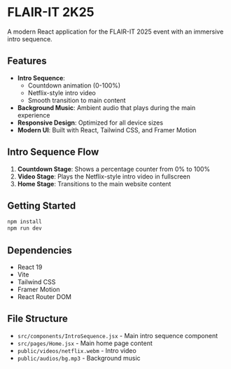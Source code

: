 # FLAIR-IT 2K25

A modern React application for the FLAIR-IT 2025 event with an immersive intro sequence.

## Features

- **Intro Sequence**: 
  - Countdown animation (0-100%)
  - Netflix-style intro video
  - Smooth transition to main content
- **Background Music**: Ambient audio that plays during the main experience
- **Responsive Design**: Optimized for all device sizes
- **Modern UI**: Built with React, Tailwind CSS, and Framer Motion

## Intro Sequence Flow

1. **Countdown Stage**: Shows a percentage counter from 0% to 100%
2. **Video Stage**: Plays the Netflix-style intro video in fullscreen
3. **Home Stage**: Transitions to the main website content

## Getting Started

```bash
npm install
npm run dev
```

## Dependencies

- React 19
- Vite
- Tailwind CSS
- Framer Motion
- React Router DOM

## File Structure

- `src/components/IntroSequence.jsx` - Main intro sequence component
- `src/pages/Home.jsx` - Main home page content
- `public/videos/netflix.webm` - Intro video
- `public/audios/bg.mp3` - Background music
